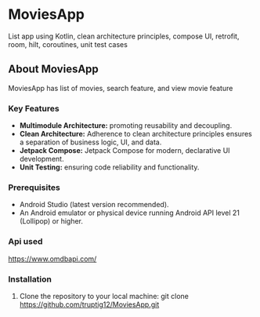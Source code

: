 # MoviesApp
 List app using Kotlin, clean architecture principles, compose UI, retrofit, room, hilt, coroutines, unit test cases

## About MoviesApp

MoviesApp has list of movies, search feature, and view movie feature

### Key Features

- **Multimodule Architecture:** promoting reusability and decoupling.
- **Clean Architecture:** Adherence to clean architecture principles ensures a separation of business logic, UI, and data.
- **Jetpack Compose:** Jetpack Compose for modern, declarative UI development.
- **Unit Testing:** ensuring code reliability and functionality.

### Prerequisites

- Android Studio (latest version recommended).
- An Android emulator or physical device running Android API level 21 (Lollipop) or higher.

### Api used

https://www.omdbapi.com/

### Installation

1. Clone the repository to your local machine:
git clone https://github.com/truptig12/MoviesApp.git
